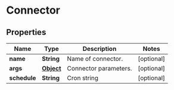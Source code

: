 

# Connector

## Properties

Name | Type | Description | Notes
------------ | ------------- | ------------- | -------------
**name** | **String** | Name of connector. |  [optional]
**args** | [**Object**](.md) | Connector parameters. |  [optional]
**schedule** | **String** | Cron string |  [optional]



